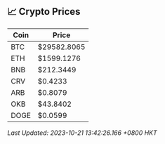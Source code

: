 ## 📈 Crypto Prices

| Coin | Price |
| ---- | ----- |
| BTC | $29582.8065 |
| ETH | $1599.1276 |
| BNB | $212.3449 |
| CRV | $0.4233 |
| ARB | $0.8079 |
| OKB | $43.8402 |
| DOGE | $0.0599 |

_Last Updated: 2023-10-21 13:42:26.166 +0800 HKT_
